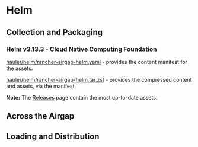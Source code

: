 # Helm

## Collection and Packaging

### Helm v3.13.3 - Cloud Native Computing Foundation

[hauler/helm/rancher-airgap-helm.yaml](https://rancher-airgap.s3.amazonaws.com/v1.6.3/hauler/helm/rancher-airgap-helm.yaml) - provides the content manifest for the assets.

[hauler/helm/rancher-airgap-helm.tar.zst](https://rancher-airgap.s3.amazonaws.com/v1.6.3/hauler/helm/rancher-airgap-helm.tar.zst) - provides the compressed content and assets, via the manifest.

**Note:** The [Releases](https://github.com/zackbradys/rancher-airgap/releases) page contain the most up-to-date assets.

## Across the Airgap

## Loading and Distribution